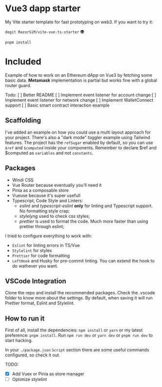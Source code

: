 # Vue3 dapp starter

My Vite starter template for fast prototyping on web3. If you want to try it:

`degit RazorSiM/vite-vue-ts-starter` 👽

`pnpm install`

# Included

Example of how to work on an Ethereum dApp on Vue3 by fetching some basic data.
**Metamask** implementation is partial but works fine with a global router guard.

Todo:
[ ] Better README
[ ] Implement event listener for account change
[ ] Implement event listener for network change
[ ] Implement WalletConnect support
[ ] Basic smart contract interaction example

## Scaffolding

I've added an example on how you could use a multi layout approach for your project. There's also a "dark mode" toggler example using Tailwind features.
The project has the `refSugar` enabled by default, so you can use `$ref` and `$computed` inside your components. Remember to declare $ref and $computed as `variables` and not `constants`.

## Packages

- Windi CSS
- Vue Router because eventually you'll need it
- Pinia as a composable store
- Vueuse because it's super usefull
- Typescript, Code Style and Linters:
  - _eslint_ and _typescript-eslint_ **only** for linting and Typescript support. No formatting style crap;
  - _stylelyng_ used to check css styles;
  - _prettier_ is used to format the code. Much more faster than using prettier through eslint;

I tried to configure everything to work with:

- `Eslint` for linting errors in TS/Vue
- `Stylelint` for styles
- `Prettier` for code formatting
- `LeftHook` and Husky for pre-commit linting. You can extend the hook to do wathever you want.

## VSCode Integration

Clone the repo and install the recommended packages. Check the .vscode folder to know more about the settings. By default, when saving it will run Prettier format, Eslint and Stylelint.

## How to run it

First of all, install the dependencies: `npm install` or `yarn` or my latest preference: `pnpm install`.
Run `npm run dev` or `yarn dev` or `pnpm run dev` to start hacking.

In your `./package.json` `Script` section there are some useful commands configured, so check it out.

TODO:

- [x] Add Vuex or Pinia as store manager
- [ ] Optimize stylelint
